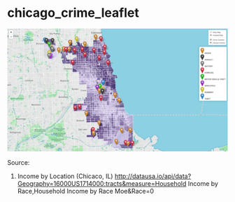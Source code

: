 # chicago_crime_leaflet

![Alt text](Map.png?raw=true "Machine Learning: Crime Clusters")


Source:
1) Income by Location (Chicaco, IL)
http://datausa.io/api/data?Geography=16000US1714000:tracts&measure=Household Income by Race,Household Income by Race Moe&Race=0


